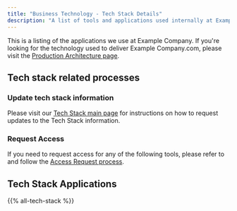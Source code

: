 ```yaml
---
title: "Business Technology - Tech Stack Details"
description: "A list of tools and applications used internally at Example Company and how to access them."
---
```


This is a listing of the applications we use at Example Company. If you're looking for the technology used to deliver Example Company.com, please visit the [Production Architecture page](/handbook/engineering/infrastructure/production/architecture/).

## Tech stack related processes

### Update tech stack information

Please visit our [Tech Stack main page](/handbook/business-technology/tech-stack-applications/#tech-stack-updates) for instructions on how to request updates to the Tech Stack information.

### Request Access

If you need to request access for any of the following tools, please refer to and follow the [Access Request process](/handbook/it/end-user-services/onboarding-access-requests/access-requests/frequently-asked-questions/#so-you-need-access-to-a-system-or-a-groupvault).

## Tech Stack Applications

{{% all-tech-stack %}}

